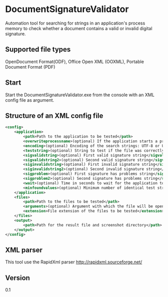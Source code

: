 # DocumentSignatureValidator
Automation tool for searching for strings in an application's process memory to check whether a document contains a valid or invalid digital signature.

## Supported file types
OpenDocument Format(ODF), Office Open XML (OOXML), Portable Document Format (PDF)

## Start
Start the DocumentSignatureValidator.exe from the console with an XML config file as argument.

## Structure of an XML config file
```xml
<config>
	<application>
		<path>Path to the application to be tested</path>
		<overwriteprocessname>(optional) If the application starts a process whose name does not match the name of the .exe file</overwriteprocessname>
		<encoding>(optional) Encoding of the search strings: UTF-8 or UTF-16. Default: UTF-16</encoding>
		<teststring>(optional) String to test if the file was correctly loaded</teststring>
		<sigvalidstring>(optional) First valid signature string</sigvalidstring>
		<sigvalidstring2>(optional) Second valid signature string</sigvalidstring2>
		<siginvalidstring>(optional) First invalid signature string</siginvalidstring>
		<siginvalidstring2>(optional) Second invalid signature string</siginvalidstring2>
		<sigproblem>(optional) First signature has problems string</sigproblem>
		<sigproblem2>(optional) Second signature has problems string</sigproblem2>
		<wait>(optional) Time in seconds to wait for the application to load completely</wait>
		<minfoundvalues>(optional) Minimum number of identical test strings found for the search to be considered successful</minfoundvalues>
	</application>
	<files>
		<path>Path to the files to be tested</path>
		<arguments>(optional) Argument with which the file will be opened</arguments>
		<extension>File extension of the files to be tested</extension>
	</files>
	<output>
		<path>Path for the result file and screenshot directory</path>
	</output>
</config>
```

## XML parser
This tool use the RapidXml parser http://rapidxml.sourceforge.net/

## Version
0.1

